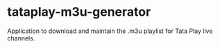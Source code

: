 # tataplay-m3u-generator
Application to download and maintain the .m3u playlist for Tata Play live channels. 
